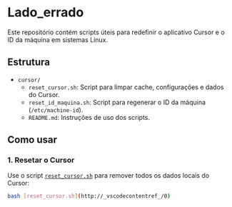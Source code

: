 # Lado_errado

Este repositório contém scripts úteis para redefinir o aplicativo Cursor e o ID da máquina em sistemas Linux.

## Estrutura

- `cursor/`
  - `reset_cursor.sh`: Script para limpar cache, configurações e dados do Cursor.
  - `reset_id_maquina.sh`: Script para regenerar o ID da máquina (`/etc/machine-id`).
  - `README.md`: Instruções de uso dos scripts.

## Como usar

### 1. Resetar o Cursor

Use o script [`reset_cursor.sh`](cursor/reset_cursor.sh) para remover todos os dados locais do Cursor:

```sh
bash [reset_cursor.sh](http://_vscodecontentref_/0)
```

